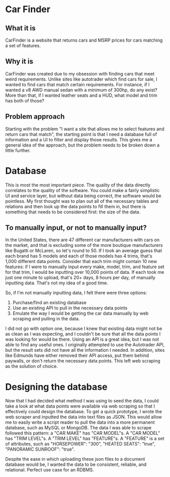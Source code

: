 # Car Finder
## What it is
CarFinder is a website that returns cars and MSRP prices for cars matching a set of features.
## Why it is
CarFinder was created due to my obsession with finding cars that meet weird requirements. Unlike sites like autotrader which find cars for sale, I wanted to find cars that match certain requirements. For instance, if I wanted a v8 AWD manual sedan with a minimum of 300hp, do any exist? More than that, if I wanted leather seats and a HUD, what model and trim has both of those?
## Problem approach
Starting with the problem "I want a site that allows me to select features and return cars that match", the starting point is that I need a database full of information and a UI to filter and display those results. This gives me a general idea of the approach, but the problem needs to be broken down a little further.

# Database
This is most the most important piece. The quality of the data directly correlates to the quality of the software. You could make a fairly simplistic UI and service layer, but without data being correct, the software would be pointless. My first thought was to plan out all of the necessary tables and relations and then look up the data points to fill them in, but there is something that needs to be considered first: the size of the data. 
## To manually input, or not to manually input?
In the United States, there are 47 different car manufacturers with cars on the market, and that is excluding some of the more boutique manufacturers like Bugatti or McLaren, so let's round to 50. If I took an average guess that each brand has 5 models and each of those models has 4 trims, that's 1,000 different data points. Consider that each trim might contain 10 new features: if I were to manually input every make, model, trim, and feature set for that trim, I would be inputting over 10,000 points of data. If each took me just one minute to upload, that's 20+ days, 8 hours per day, of manually inputting data. That's not my idea of a good time.

So, if I'm not manually inputting data, I felt there were three options:
1. Purchase/find an existing database
2. Use an existing API to pull in the necessary data points
3. Emulate the way I would be getting the car data manually by web scraping and pulling in the data.

I did not go with option one, because I knew that existing data might not be as clean as I was expecting, and I couldn't be sure that all the data points I was looking for would be there. Using an API is a great idea, but I was not able to find any useful ones. I originally attempted to use the Autotrader API, but the result sets did not have all the information I needed. In addition, sites like Edmunds have either removed their API access, put them behind paywalls, or don't return the necessary data points. This left web scraping as the solution of choice.
# Designing the database
Now that I had decided what method I was using to seed the data, I could take a look at what data points were available via web scraping so that I effectively could design the database. To get a quick prototype, I wrote the web scraper and inputted the data into text files as JSON. This would allow me to easily write a script reader to pull the data into a more permanent database, such as MySQL or MongoDB. The data I was able to scrape followed this pattern: a "CAR MAKE" has "CAR MODEL"s. A "CAR MODEL" has "TRIM LEVEL"s. A "TRIM LEVEL" has "FEATURE"s. A "FEATURE" is a set of attributes, such as "HORSEPOWER": "300", "HEATED SEATS": "true", "PANORAMIC SUNROOF": "true".

Despite the ease in which uploading these json files to a document database would be, I wanted the data to be consistent, reliable, and relational. Perfect use case for an RDBMS.
